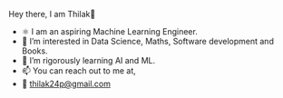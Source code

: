 Hey there, I am Thilak👋
- ⚛️ I am an aspiring Machine Learning Engineer. 
- 👀 I’m interested in Data Science, Maths, Software development and Books.
- 🌱 I’m rigorously learning AI and ML.
- 📫 You can reach out to me at,
- 📧 thilak24p@gmail.com


